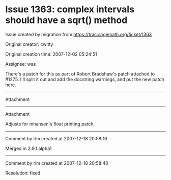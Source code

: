# Issue 1363: complex intervals should have a sqrt() method

Issue created by migration from https://trac.sagemath.org/ticket/1363

Original creator: cwitty

Original creation time: 2007-12-02 05:24:51

Assignee: was

There's a patch for this as part of Robert Bradshaw's patch attached to #1275.  I'll split it out and add the docstring warnings, and put the new patch here.


---

Attachment


---

Attachment

Adjusts for mhansen's float printing patch.


---

Comment by rlm created at 2007-12-18 20:58:16

Merged in 2.9.1.alpha1


---

Comment by rlm created at 2007-12-18 20:58:40

Resolution: fixed
